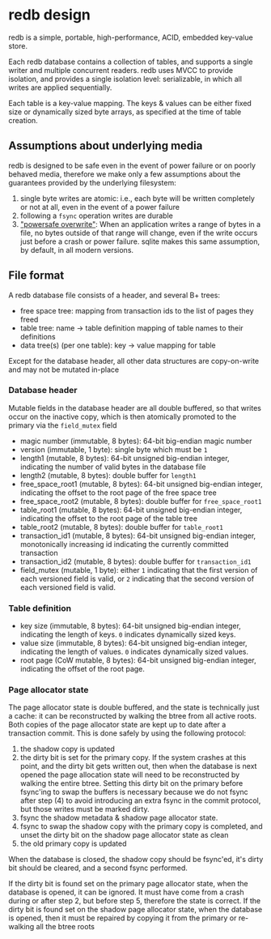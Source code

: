 # redb design

redb is a simple, portable, high-performance, ACID, embedded key-value store.

Each redb database contains a collection of tables, and supports a single writer and multiple 
concurrent readers. redb uses MVCC to provide isolation, and provides a single isolation level:
serializable, in which all writes are applied sequentially.

Each table is a key-value mapping. The keys & values can be either fixed size or dynamically
sized byte arrays, as specified at the time of table creation.

## Assumptions about underlying media
redb is designed to be safe even in the event of power failure or on poorly behaved media,
therefore we make only a few assumptions about the guarantees provided by the underlying filesystem:
1. single byte writes are atomic: i.e., each byte will be written completely or not at all,
   even in the event of a power failure
2. following a `fsync` operation writes are durable
3. ["powersafe overwrite"](https://www.sqlite.org/psow.html): When an application writes
   a range of bytes in a file, no bytes outside of that range will change,
   even if the write occurs just before a crash or power failure. sqlite makes this same
   assumption, by default, in all modern versions.
 
## File format

A redb database file consists of a header, and several B+ trees:
* free space tree: mapping from transaction ids to the list of pages they freed
* table tree: name -> table definition mapping of table names to their definitions
* data tree(s) (per one table): key -> value mapping for table

Except for the database header, all other data structures are copy-on-write and
may not be mutated in-place

### Database header
Mutable fields in the database header are all double buffered, so that writes occur on the
inactive copy, which is then atomically promoted to the primary via the `field_mutex` field
* magic number (immutable, 8 bytes): 64-bit big-endian magic number
* version (immutable, 1 byte): single byte which must be `1`
* length1 (mutable, 8 bytes): 64-bit unsigned big-endian integer, indicating the number of valid
  bytes in the database file
* length2 (mutable, 8 bytes): double buffer for `length1`
* free_space_root1 (mutable, 8 bytes): 64-bit unsigned big-endian integer, indicating the offset
  to the root page of the free space tree
* free_space_root2 (mutable, 8 bytes): double buffer for `free_space_root1`
* table_root1 (mutable, 8 bytes): 64-bit unsigned big-endian integer, indicating the offset
  to the root page of the table tree
* table_root2 (mutable, 8 bytes): double buffer for `table_root1`
* transaction_id1 (mutable, 8 bytes): 64-bit unsigned big-endian integer, monotonically
  increasing id indicating the currently committed transaction
* transaction_id2 (mutable, 8 bytes): double buffer for `transaction_id1`
* field_mutex (mutable, 1 byte): either `1` indicating that the first version of each
  versioned field is valid, or `2` indicating that the second version of each versioned field is valid.

### Table definition
* key size (immutable, 8 bytes): 64-bit unsigned big-endian integer, indicating the length of
  keys. `0` indicates dynamically sized keys.
* value size (immutable, 8 bytes): 64-bit unsigned big-endian integer, indicating the length of
  values. `0` indicates dynamically sized values.
* root page (CoW mutable, 8 bytes): 64-bit unsigned big-endian integer, indicating the offset of the
  root page.

### Page allocator state
The page allocator state is double buffered, and the state is technically just a cache: it can be reconstructed
by walking the btree from all active roots.
Both copies of the page allocator state are kept up to date after a transaction commit. This is done safely by
using the following protocol:
1) the shadow copy is updated
2) the dirty bit is set for the primary copy. If the system crashes at this point, and the dirty bit gets written out,
   then when the database is next opened the page allocation state will need to be reconstructed by walking the entire
   btree. Setting this dirty bit on the primary before fsync'ing to swap the buffers is necessary because we do not
   fsync after step (4) to avoid introducing an extra fsync in the commit protocol, but those writes must be marked
   dirty.
3) fsync the shadow metadata & shadow page allocator state.
4) fsync to swap the shadow copy with the primary copy is completed, and unset the dirty bit on the shadow page
   allocator state as clean
5) the old primary copy is updated

When the database is closed, the shadow copy should be fsync'ed, it's dirty bit should be cleared, and a second
fsync performed.

If the dirty bit is found set on the primary page allocator state, when the database is opened, it can be ignored. It
must have come from a crash during or after step 2, but before step 5, therefore the state is correct.
If the dirty bit is found set on the shadow page allocator state, when the database is opened, then it must be repaired
by copying it from the primary or re-walking all the btree roots